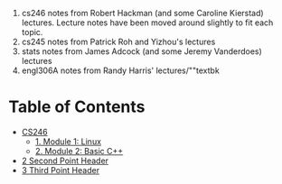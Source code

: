 1. cs246 notes from Robert Hackman (and some Caroline Kierstad) lectures. Lecture notes have been moved around slightly to fit each topic.
2. cs245 notes from Patrick Roh and Yizhou's lectures
3. stats notes from James Adcock (and some Jeremy Vanderdoes) lectures
4. engl306A notes from Randy Harris' lectures/""textbk

# Table of Contents

<div id="toc_container">
<ul class="toc_list">
  <li><a href="./cs246/cs246.md">CS246</a>
  <ul>
    <li><a href="./cs246/1.%20Module%201%3A%20Linux/">1. Module 1: Linux</a></li>
    <li><a href="./cs246/2.%20Module%202%3A%20C%2B%2B/">2. Module 2: Basic C++</a></li>
  </ul>
</li>
<li><a href="#Second_Point_Header">2 Second Point Header</a></li>
<li><a href="#Third_Point_Header">3 Third Point Header</a></li>
</ul>
</div>
